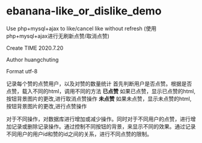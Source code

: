 # ebanana-like_or_dislike_demo
Use php+mysql+ajax to like/cancel like without refresh (使用php+mysql+ajax进行无刷新点赞/取消点赞)

Create TIME 2020.7.20

Author huangchuting

Format utf-8

记录每个赞的点赞用户，以及对赞的数量统计
首先判断用户是否点赞。根据是否点赞，载入不同的html，调用不同的方法
**已点赞**
如果已点赞，显示已点赞的html,按钮背景图片的更改,进行取消点赞操作
**未点赞**
如果未点赞，显示未点赞的html,按钮背景图片的更改,进行点赞操作

对于不同操作，对数据库进行增加或减少操作。同时对于不同用户的点赞，进行增加记录或删除记录操作。通过控制不同按钮的背景，来显示不同的效果。通过记录不同用户的用户id和赞的id之间的关系，进行不同点赞的限制。
